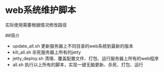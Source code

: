 ﻿web系统维护脚本
====================
实际使用需要根据情况修改路径

##简介
* update_all.sh 更新服务器上不同目录的web系统到最新的版本
* kill_all.sh 杀死服务器上所有的jetty
* jetty_deploy.sh 清理、覆盖配置文件、打包、运行服务器上所有的web程序
* all.sh 执行以上所有的脚本，实现一键无脑更新、杀死、打包、运行
